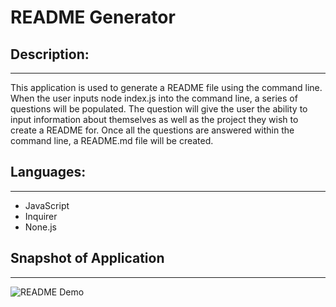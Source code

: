 # README Generator

## Description:

---

This application is used to generate a README file using the command line. When the user inputs node index.js into the command line, a series of questions will be populated. The question will give the user the ability to input information about themselves as well as the project they wish to create a README for. Once all the questions are answered within the command line, a README.md file will be created.

## Languages:

---

- JavaScript
- Inquirer
- None.js

## Snapshot of Application

---

![README Demo](https://user-images.githubusercontent.com/108437661/192172473-569eeff2-420b-4b02-a9d9-680d864fbd26.png)
